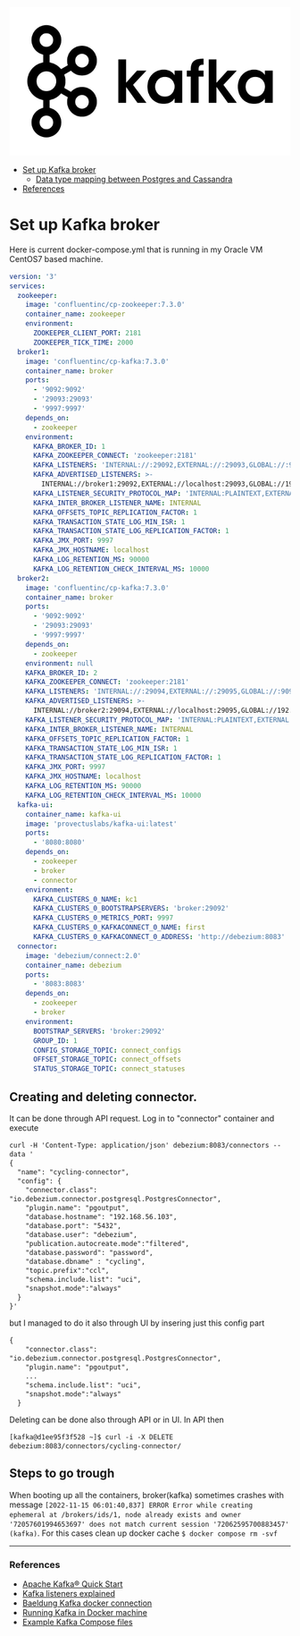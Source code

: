 <p align="center"><img src="../img/kafkalogo.png"></p>

* [Set up Kafka broker](#Set-up-Kafka-broker)  
   * [Data type mapping between Postgres and Cassandra](#Data-type-mapping-between-Postgres-and-Cassandra) 
* [References](#References)

# Set up Kafka broker
Here is current docker-compose.yml that is running in my Oracle VM CentOS7 based machine.  
```YAML
version: '3'
services:
  zookeeper:
    image: 'confluentinc/cp-zookeeper:7.3.0'
    container_name: zookeeper
    environment:
      ZOOKEEPER_CLIENT_PORT: 2181
      ZOOKEEPER_TICK_TIME: 2000
  broker1:
    image: 'confluentinc/cp-kafka:7.3.0'
    container_name: broker
    ports:
      - '9092:9092'
      - '29093:29093'
      - '9997:9997'
    depends_on:
      - zookeeper
    environment:
      KAFKA_BROKER_ID: 1
      KAFKA_ZOOKEEPER_CONNECT: 'zookeeper:2181'
      KAFKA_LISTENERS: 'INTERNAL://:29092,EXTERNAL://:29093,GLOBAL://:9093'
      KAFKA_ADVERTISED_LISTENERS: >-
        INTERNAL://broker1:29092,EXTERNAL://localhost:29093,GLOBAL://192.168.56.103:9093
      KAFKA_LISTENER_SECURITY_PROTOCOL_MAP: 'INTERNAL:PLAINTEXT,EXTERNAL:PLAINTEXT,GLOBAL:PLAINTEXT'
      KAFKA_INTER_BROKER_LISTENER_NAME: INTERNAL
      KAFKA_OFFSETS_TOPIC_REPLICATION_FACTOR: 1
      KAFKA_TRANSACTION_STATE_LOG_MIN_ISR: 1
      KAFKA_TRANSACTION_STATE_LOG_REPLICATION_FACTOR: 1
      KAFKA_JMX_PORT: 9997
      KAFKA_JMX_HOSTNAME: localhost
      KAFKA_LOG_RETENTION_MS: 90000
      KAFKA_LOG_RETENTION_CHECK_INTERVAL_MS: 10000
  broker2:
    image: 'confluentinc/cp-kafka:7.3.0'
    container_name: broker
    ports:
      - '9092:9092'
      - '29093:29093'
      - '9997:9997'
    depends_on:
      - zookeeper
    environment: null
    KAFKA_BROKER_ID: 2
    KAFKA_ZOOKEEPER_CONNECT: 'zookeeper:2181'
    KAFKA_LISTENERS: 'INTERNAL://:29094,EXTERNAL://:29095,GLOBAL://:9092'
    KAFKA_ADVERTISED_LISTENERS: >-
      INTERNAL://broker2:29094,EXTERNAL://localhost:29095,GLOBAL://192.168.56.103:9093
    KAFKA_LISTENER_SECURITY_PROTOCOL_MAP: 'INTERNAL:PLAINTEXT,EXTERNAL:PLAINTEXT,GLOBAL:PLAINTEXT'
    KAFKA_INTER_BROKER_LISTENER_NAME: INTERNAL
    KAFKA_OFFSETS_TOPIC_REPLICATION_FACTOR: 1
    KAFKA_TRANSACTION_STATE_LOG_MIN_ISR: 1
    KAFKA_TRANSACTION_STATE_LOG_REPLICATION_FACTOR: 1
    KAFKA_JMX_PORT: 9997
    KAFKA_JMX_HOSTNAME: localhost
    KAFKA_LOG_RETENTION_MS: 90000
    KAFKA_LOG_RETENTION_CHECK_INTERVAL_MS: 10000
  kafka-ui:
    container_name: kafka-ui
    image: 'provectuslabs/kafka-ui:latest'
    ports:
      - '8080:8080'
    depends_on:
      - zookeeper
      - broker
      - connector
    environment:
      KAFKA_CLUSTERS_0_NAME: kc1
      KAFKA_CLUSTERS_0_BOOTSTRAPSERVERS: 'broker:29092'
      KAFKA_CLUSTERS_0_METRICS_PORT: 9997
      KAFKA_CLUSTERS_0_KAFKACONNECT_0_NAME: first
      KAFKA_CLUSTERS_0_KAFKACONNECT_0_ADDRESS: 'http://debezium:8083'
  connector:
    image: 'debezium/connect:2.0'
    container_name: debezium
    ports:
      - '8083:8083'
    depends_on:
      - zookeeper
      - broker
    environment:
      BOOTSTRAP_SERVERS: 'broker:29092'
      GROUP_ID: 1
      CONFIG_STORAGE_TOPIC: connect_configs
      OFFSET_STORAGE_TOPIC: connect_offsets
      STATUS_STORAGE_TOPIC: connect_statuses

```
## Creating and deleting connector.
It can be done through API request. Log in to "connector" container and execute  
```
curl -H 'Content-Type: application/json' debezium:8083/connectors --data '
{
  "name": "cycling-connector",  
  "config": {
    "connector.class": "io.debezium.connector.postgresql.PostgresConnector", 
    "plugin.name": "pgoutput",
    "database.hostname": "192.168.56.103", 
    "database.port": "5432", 
    "database.user": "debezium",
    "publication.autocreate.mode":"filtered",	
    "database.password": "password", 
    "database.dbname" : "cycling", 
    "topic.prefix":"ccl", 
    "schema.include.list": "uci",
    "snapshot.mode":"always"	
  }
}'
``` 
but I managed to do it also through UI by insering just this config part
```
{
    "connector.class": "io.debezium.connector.postgresql.PostgresConnector", 
    "plugin.name": "pgoutput",
    ... 
    "schema.include.list": "uci",
    "snapshot.mode":"always"	
  }
```
Deleting can be done also through API or in UI. In API then
```
[kafka@d1ee95f3f528 ~]$ curl -i -X DELETE debezium:8083/connectors/cycling-connector/ 
```

## Steps to go trough
When booting up all the containers, broker(kafka) sometimes crashes with message `[2022-11-15 06:01:40,837] ERROR Error while creating ephemeral at /brokers/ids/1, node already exists and owner '72057601994653697' does not match current session '72062595700883457' (kafka)`. For this cases clean up docker cache `$ docker compose rm -svf`  

___
### References
* [Apache Kafka® Quick Start](https://developer.confluent.io/quickstart/kafka-docker/)  
* [Kafka listeners explained](https://rmoff.net/2018/08/02/kafka-listeners-explained/)  
* [Baeldung Kafka docker connection](https://www.baeldung.com/kafka-docker-connection)  
* [Running Kafka in Docker machine](https://medium.com/@marcelo.hossomi/running-kafka-in-docker-machine-64d1501d6f0b)  
* [Example Kafka Compose files](https://github.com/provectus/kafka-ui/blob/master/documentation/compose/DOCKER_COMPOSE.md)  
